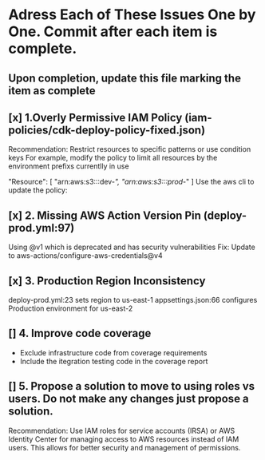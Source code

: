 # Adress Each of These Issues One by One. Commit after each item is complete.
## Upon completion, update this file marking the item as complete

## [x] 1.Overly Permissive IAM Policy (iam-policies/cdk-deploy-policy-fixed.json)
Recommendation: Restrict resources to specific patterns or use condition keys
For example, modify the policy to limit all resources by the environment prefixs currentlly in use

"Resource": [
"arn:aws:s3:::dev-*",
"arn:aws:s3:::prod-*"
]
Use the aws cli to update the policy:

## [x] 2. Missing AWS Action Version Pin (deploy-prod.yml:97)
Using @v1 which is deprecated and has security vulnerabilities
Fix: Update to aws-actions/configure-aws-credentials@v4

## [x] 3. Production Region Inconsistency
deploy-prod.yml:23 sets region to us-east-1
appsettings.json:66 configures Production environment for us-east-2

## [] 4. Improve code coverage
- Exclude infrastructure code from coverage requirements
- Include the itegration testing code in the coverage report

## [] 5. Propose a solution to move to using roles vs users. Do not make any changes just propose a solution.
Recommendation: Use IAM roles for service accounts (IRSA) or AWS Identity Center for managing access
to AWS resources instead of IAM users. This allows for better security and management of permissions.